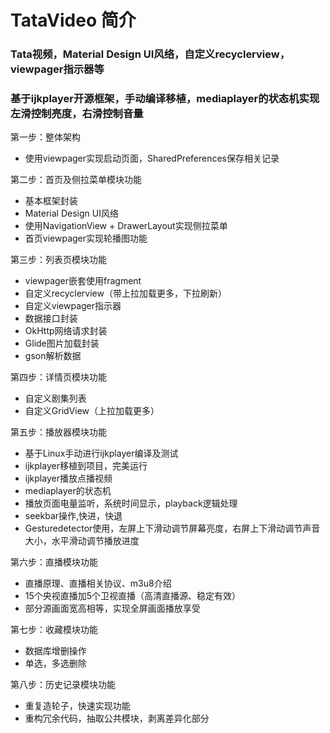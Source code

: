 # TataVideo 简介

### Tata视频，Material Design UI风络，自定义recyclerview，viewpager指示器等  
### 基于ijkplayer开源框架，手动编译移植，mediaplayer的状态机实现左滑控制亮度，右滑控制音量

第一步：整体架构

- 使用viewpager实现启动页面，SharedPreferences保存相关记录

第二步：首页及侧拉菜单模块功能

- 基本框架封装
- Material Design UI风络
- 使用NavigationView + DrawerLayout实现侧拉菜单
- 首页viewpager实现轮播图功能

第三步：列表页模块功能

- viewpager嵌套使用fragment
- 自定义recyclerview（带上拉加载更多，下拉刷新）
- 自定义viewpager指示器
- 数据接口封装
- OkHttp网络请求封装
- Glide图片加载封装
- gson解析数据

第四步：详情页模块功能

- 自定义剧集列表
- 自定义GridView（上拉加载更多）

第五步：播放器模块功能

- 基于Linux手动进行ijkplayer编译及测试
- ijkplayer移植到项目，完美运行
- ijkplayer播放点播视频
- mediaplayer的状态机
- 播放页面电量监听，系统时间显示，playback逻辑处理
- seekbar操作,快进，快退
- Gesturedetector使用，左屏上下滑动调节屏幕亮度，右屏上下滑动调节声音大小，水平滑动调节播放进度

第六步：直播模块功能

- 直播原理、直播相关协议、m3u8介绍
- 15个央视直播加5个卫视直播（高清直播源、稳定有效）
- 部分源画面宽高相等，实现全屏画面播放享受

第七步：收藏模块功能

- 数据库增删操作
- 单选，多选删除

第八步：历史记录模块功能

- 重复造轮子，快速实现功能
- 重构冗余代码，抽取公共模块，剥离差异化部分
